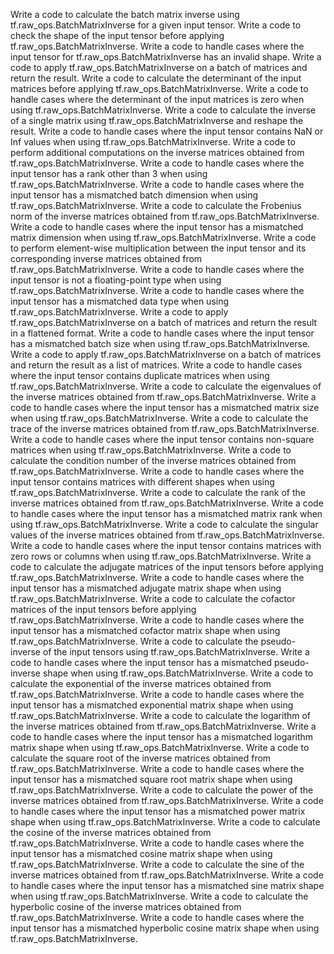 Write a code to calculate the batch matrix inverse using tf.raw_ops.BatchMatrixInverse for a given input tensor.
Write a code to check the shape of the input tensor before applying tf.raw_ops.BatchMatrixInverse.
Write a code to handle cases where the input tensor for tf.raw_ops.BatchMatrixInverse has an invalid shape.
Write a code to apply tf.raw_ops.BatchMatrixInverse on a batch of matrices and return the result.
Write a code to calculate the determinant of the input matrices before applying tf.raw_ops.BatchMatrixInverse.
Write a code to handle cases where the determinant of the input matrices is zero when using tf.raw_ops.BatchMatrixInverse.
Write a code to calculate the inverse of a single matrix using tf.raw_ops.BatchMatrixInverse and reshape the result.
Write a code to handle cases where the input tensor contains NaN or Inf values when using tf.raw_ops.BatchMatrixInverse.
Write a code to perform additional computations on the inverse matrices obtained from tf.raw_ops.BatchMatrixInverse.
Write a code to handle cases where the input tensor has a rank other than 3 when using tf.raw_ops.BatchMatrixInverse.
Write a code to handle cases where the input tensor has a mismatched batch dimension when using tf.raw_ops.BatchMatrixInverse.
Write a code to calculate the Frobenius norm of the inverse matrices obtained from tf.raw_ops.BatchMatrixInverse.
Write a code to handle cases where the input tensor has a mismatched matrix dimension when using tf.raw_ops.BatchMatrixInverse.
Write a code to perform element-wise multiplication between the input tensor and its corresponding inverse matrices obtained from tf.raw_ops.BatchMatrixInverse.
Write a code to handle cases where the input tensor is not a floating-point type when using tf.raw_ops.BatchMatrixInverse.
Write a code to handle cases where the input tensor has a mismatched data type when using tf.raw_ops.BatchMatrixInverse.
Write a code to apply tf.raw_ops.BatchMatrixInverse on a batch of matrices and return the result in a flattened format.
Write a code to handle cases where the input tensor has a mismatched batch size when using tf.raw_ops.BatchMatrixInverse.
Write a code to apply tf.raw_ops.BatchMatrixInverse on a batch of matrices and return the result as a list of matrices.
Write a code to handle cases where the input tensor contains duplicate matrices when using tf.raw_ops.BatchMatrixInverse.
Write a code to calculate the eigenvalues of the inverse matrices obtained from tf.raw_ops.BatchMatrixInverse.
Write a code to handle cases where the input tensor has a mismatched matrix size when using tf.raw_ops.BatchMatrixInverse.
Write a code to calculate the trace of the inverse matrices obtained from tf.raw_ops.BatchMatrixInverse.
Write a code to handle cases where the input tensor contains non-square matrices when using tf.raw_ops.BatchMatrixInverse.
Write a code to calculate the condition number of the inverse matrices obtained from tf.raw_ops.BatchMatrixInverse.
Write a code to handle cases where the input tensor contains matrices with different shapes when using tf.raw_ops.BatchMatrixInverse.
Write a code to calculate the rank of the inverse matrices obtained from tf.raw_ops.BatchMatrixInverse.
Write a code to handle cases where the input tensor has a mismatched matrix rank when using tf.raw_ops.BatchMatrixInverse.
Write a code to calculate the singular values of the inverse matrices obtained from tf.raw_ops.BatchMatrixInverse.
Write a code to handle cases where the input tensor contains matrices with zero rows or columns when using tf.raw_ops.BatchMatrixInverse.
Write a code to calculate the adjugate matrices of the input tensors before applying tf.raw_ops.BatchMatrixInverse.
Write a code to handle cases where the input tensor has a mismatched adjugate matrix shape when using tf.raw_ops.BatchMatrixInverse.
Write a code to calculate the cofactor matrices of the input tensors before applying tf.raw_ops.BatchMatrixInverse.
Write a code to handle cases where the input tensor has a mismatched cofactor matrix shape when using tf.raw_ops.BatchMatrixInverse.
Write a code to calculate the pseudo-inverse of the input tensors using tf.raw_ops.BatchMatrixInverse.
Write a code to handle cases where the input tensor has a mismatched pseudo-inverse shape when using tf.raw_ops.BatchMatrixInverse.
Write a code to calculate the exponential of the inverse matrices obtained from tf.raw_ops.BatchMatrixInverse.
Write a code to handle cases where the input tensor has a mismatched exponential matrix shape when using tf.raw_ops.BatchMatrixInverse.
Write a code to calculate the logarithm of the inverse matrices obtained from tf.raw_ops.BatchMatrixInverse.
Write a code to handle cases where the input tensor has a mismatched logarithm matrix shape when using tf.raw_ops.BatchMatrixInverse.
Write a code to calculate the square root of the inverse matrices obtained from tf.raw_ops.BatchMatrixInverse.
Write a code to handle cases where the input tensor has a mismatched square root matrix shape when using tf.raw_ops.BatchMatrixInverse.
Write a code to calculate the power of the inverse matrices obtained from tf.raw_ops.BatchMatrixInverse.
Write a code to handle cases where the input tensor has a mismatched power matrix shape when using tf.raw_ops.BatchMatrixInverse.
Write a code to calculate the cosine of the inverse matrices obtained from tf.raw_ops.BatchMatrixInverse.
Write a code to handle cases where the input tensor has a mismatched cosine matrix shape when using tf.raw_ops.BatchMatrixInverse.
Write a code to calculate the sine of the inverse matrices obtained from tf.raw_ops.BatchMatrixInverse.
Write a code to handle cases where the input tensor has a mismatched sine matrix shape when using tf.raw_ops.BatchMatrixInverse.
Write a code to calculate the hyperbolic cosine of the inverse matrices obtained from tf.raw_ops.BatchMatrixInverse.
Write a code to handle cases where the input tensor has a mismatched hyperbolic cosine matrix shape when using tf.raw_ops.BatchMatrixInverse.